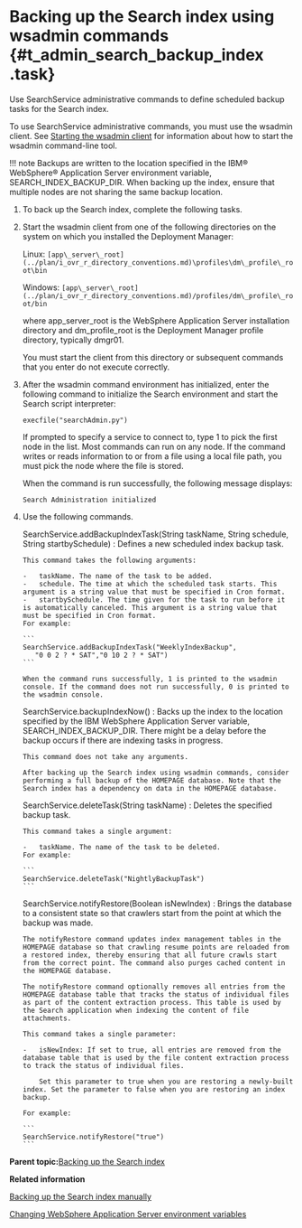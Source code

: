 # Backing up the Search index using wsadmin commands {#t_admin_search_backup_index .task}

Use SearchService administrative commands to define scheduled backup tasks for the Search index.

To use SearchService administrative commands, you must use the wsadmin client. See [Starting the wsadmin client](t_admin_wsadmin_starting.md) for information about how to start the wsadmin command-line tool.

!!! note
    Backups are written to the location specified in the IBM® WebSphere® Application Server environment variable, SEARCH\_INDEX\_BACKUP\_DIR. When backing up the index, ensure that multiple nodes are not sharing the same backup location.

1.  To back up the Search index, complete the following tasks.
2.  Start the wsadmin client from one of the following directories on the system on which you installed the Deployment Manager:

    Linux: `[app\_server\_root](../plan/i_ovr_r_directory_conventions.md)\profiles\dm\_profile\_root\bin`

    Windows: `[app\_server\_root](../plan/i_ovr_r_directory_conventions.md)/profiles/dm\_profile\_root/bin`

    where app\_server\_root is the WebSphere Application Server installation directory and dm\_profile\_root is the Deployment Manager profile directory, typically dmgr01.

    You must start the client from this directory or subsequent commands that you enter do not execute correctly.

3.  After the wsadmin command environment has initialized, enter the following command to initialize the Search environment and start the Search script interpreter:

    ```
    execfile("searchAdmin.py")
    ```

    If prompted to specify a service to connect to, type 1 to pick the first node in the list. Most commands can run on any node. If the command writes or reads information to or from a file using a local file path, you must pick the node where the file is stored.

    When the command is run successfully, the following message displays:

    ```
    Search Administration initialized
    ```

4.  Use the following commands.

    SearchService.addBackupIndexTask\(String taskName, String schedule, String startbySchedule\)
    :   Defines a new scheduled index backup task.

        This command takes the following arguments:

        -   taskName. The name of the task to be added.
        -   schedule. The time at which the scheduled task starts. This argument is a string value that must be specified in Cron format.
        -   startbySchedule. The time given for the task to run before it is automatically canceled. This argument is a string value that must be specified in Cron format.
        For example:

        ```
        SearchService.addBackupIndexTask("WeeklyIndexBackup",
           "0 0 2 ? * SAT","0 10 2 ? * SAT")
        ```

        When the command runs successfully, 1 is printed to the wsadmin console. If the command does not run successfully, 0 is printed to the wsadmin console.

    SearchService.backupIndexNow\(\)
    :   Backs up the index to the location specified by the IBM WebSphere Application Server variable, SEARCH\_INDEX\_BACKUP\_DIR. There might be a delay before the backup occurs if there are indexing tasks in progress.

        This command does not take any arguments.

        After backing up the Search index using wsadmin commands, consider performing a full backup of the HOMEPAGE database. Note that the Search index has a dependency on data in the HOMEPAGE database.

    SearchService.deleteTask\(String taskName\)
    :   Deletes the specified backup task.

        This command takes a single argument:

        -   taskName. The name of the task to be deleted.
        For example:

        ```
        SearchService.deleteTask("NightlyBackupTask")
        ```

    SearchService.notifyRestore\(Boolean isNewIndex\)
    :   Brings the database to a consistent state so that crawlers start from the point at which the backup was made.

        The notifyRestore command updates index management tables in the HOMEPAGE database so that crawling resume points are reloaded from a restored index, thereby ensuring that all future crawls start from the correct point. The command also purges cached content in the HOMEPAGE database.

        The notifyRestore command optionally removes all entries from the HOMEPAGE database table that tracks the status of individual files as part of the content extraction process. This table is used by the Search application when indexing the content of file attachments.

        This command takes a single parameter:

        -   isNewIndex: If set to true, all entries are removed from the database table that is used by the file content extraction process to track the status of individual files.

            Set this parameter to true when you are restoring a newly-built index. Set the parameter to false when you are restoring an index backup.

        For example:

        ```
        SearchService.notifyRestore("true")
        ```


**Parent topic:**[Backing up the Search index](../admin/c_admin_search_backup_index.md)

**Related information**  


[Backing up the Search index manually](../admin/t_admin_homepage_backup_index.md)

[Changing WebSphere Application Server environment variables](../admin/t_admin_common_change_was_env_variable.md)

